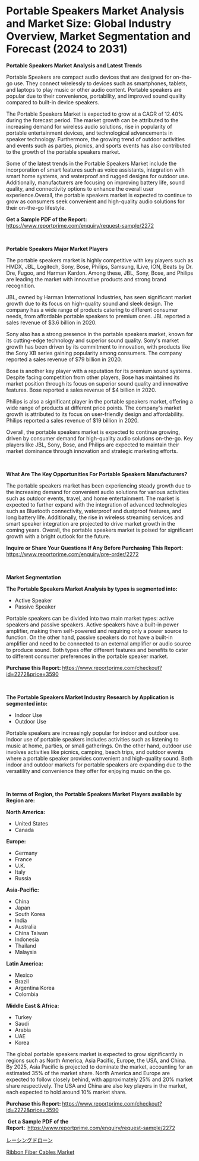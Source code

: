 <p><h1>Portable Speakers Market Analysis and Market Size: Global Industry Overview, Market Segmentation and Forecast (2024 to 2031)</h1></p><p><strong>Portable Speakers Market Analysis and Latest Trends</strong></p>
<p><p>Portable Speakers are compact audio devices that are designed for on-the-go use. They connect wirelessly to devices such as smartphones, tablets, and laptops to play music or other audio content. Portable speakers are popular due to their convenience, portability, and improved sound quality compared to built-in device speakers.</p><p>The Portable Speakers Market is expected to grow at a CAGR of 12.40% during the forecast period. The market growth can be attributed to the increasing demand for wireless audio solutions, rise in popularity of portable entertainment devices, and technological advancements in speaker technology. Furthermore, the growing trend of outdoor activities and events such as parties, picnics, and sports events has also contributed to the growth of the portable speakers market.</p><p>Some of the latest trends in the Portable Speakers Market include the incorporation of smart features such as voice assistants, integration with smart home systems, and waterproof and rugged designs for outdoor use. Additionally, manufacturers are focusing on improving battery life, sound quality, and connectivity options to enhance the overall user experience.Overall, the portable speakers market is expected to continue to grow as consumers seek convenient and high-quality audio solutions for their on-the-go lifestyle.</p></p>
<p><strong>Get a Sample PDF of the Report:&nbsp;</strong> <a href="https://www.reportprime.com/enquiry/request-sample/2272">https://www.reportprime.com/enquiry/request-sample/2272</a></p>
<p>&nbsp;</p>
<p><strong>Portable Speakers Major Market Players</strong></p>
<p><p>The portable speakers market is highly competitive with key players such as HMDX, JBL, Logitech, Sony, Bose, Philips, Samsung, ILive, ION, Beats by Dr. Dre, Fugoo, and Harman Kardon. Among these, JBL, Sony, Bose, and Philips are leading the market with innovative products and strong brand recognition.</p><p>JBL, owned by Harman International Industries, has seen significant market growth due to its focus on high-quality sound and sleek design. The company has a wide range of products catering to different consumer needs, from affordable portable speakers to premium ones. JBL reported a sales revenue of $3.6 billion in 2020.</p><p>Sony also has a strong presence in the portable speakers market, known for its cutting-edge technology and superior sound quality. Sony's market growth has been driven by its commitment to innovation, with products like the Sony XB series gaining popularity among consumers. The company reported a sales revenue of $79 billion in 2020.</p><p>Bose is another key player with a reputation for its premium sound systems. Despite facing competition from other players, Bose has maintained its market position through its focus on superior sound quality and innovative features. Bose reported a sales revenue of $4 billion in 2020.</p><p>Philips is also a significant player in the portable speakers market, offering a wide range of products at different price points. The company's market growth is attributed to its focus on user-friendly design and affordability. Philips reported a sales revenue of $19 billion in 2020.</p><p>Overall, the portable speakers market is expected to continue growing, driven by consumer demand for high-quality audio solutions on-the-go. Key players like JBL, Sony, Bose, and Philips are expected to maintain their market dominance through innovation and strategic marketing efforts.</p></p>
<p>&nbsp;</p>
<p><strong>What Are The Key Opportunities For Portable Speakers Manufacturers?</strong></p>
<p><p>The portable speakers market has been experiencing steady growth due to the increasing demand for convenient audio solutions for various activities such as outdoor events, travel, and home entertainment. The market is expected to further expand with the integration of advanced technologies such as Bluetooth connectivity, waterproof and dustproof features, and long battery life. Additionally, the rise in wireless streaming services and smart speaker integration are projected to drive market growth in the coming years. Overall, the portable speakers market is poised for significant growth with a bright outlook for the future.</p></p>
<p><strong>Inquire or Share Your Questions If Any Before Purchasing This Report:</strong> <a href="https://www.reportprime.com/enquiry/pre-order/2272">https://www.reportprime.com/enquiry/pre-order/2272</a></p>
<p>&nbsp;</p>
<p><strong>Market Segmentation</strong></p>
<p><strong>The Portable Speakers Market Analysis by types is segmented into:</strong></p>
<p><ul><li>Active Speaker</li><li>Passive Speaker</li></ul></p>
<p><p>Portable speakers can be divided into two main market types: active speakers and passive speakers. Active speakers have a built-in power amplifier, making them self-powered and requiring only a power source to function. On the other hand, passive speakers do not have a built-in amplifier and need to be connected to an external amplifier or audio source to produce sound. Both types offer different features and benefits to cater to different consumer preferences in the portable speaker market.</p></p>
<p><strong>Purchase this Report:&nbsp;</strong><a href="https://www.reportprime.com/checkout?id=2272&price=3590">https://www.reportprime.com/checkout?id=2272&price=3590</a></p>
<p>&nbsp;</p>
<p><strong>The Portable Speakers Market Industry Research by Application is segmented into:</strong></p>
<p><ul><li>Indoor Use</li><li>Outdoor Use</li></ul></p>
<p><p>Portable speakers are increasingly popular for indoor and outdoor use. Indoor use of portable speakers includes activities such as listening to music at home, parties, or small gatherings. On the other hand, outdoor use involves activities like picnics, camping, beach trips, and outdoor events where a portable speaker provides convenient and high-quality sound. Both indoor and outdoor markets for portable speakers are expanding due to the versatility and convenience they offer for enjoying music on the go.</p></p>
<p>&nbsp;</p>
<p><strong>In terms of Region, the Portable Speakers Market Players available by Region are:</strong></p>
<p>
    <p> <strong> North America: </strong>
        <ul>
            <li>United States</li>
            <li>Canada</li>
        </ul>
        </p> 
    <p> <strong> Europe: </strong>
        <ul>
            <li>Germany</li>
            <li>France</li>
            <li>U.K.</li>
            <li>Italy</li>
            <li>Russia</li>
        </ul>
        </p> 
    <p> <strong> Asia-Pacific: </strong>
        <ul>
            <li>China</li>
            <li>Japan</li>
            <li>South Korea</li>
            <li>India</li>
            <li>Australia</li>
            <li>China Taiwan</li>
            <li>Indonesia</li>
            <li>Thailand</li>
            <li>Malaysia</li>
        </ul>
        </p> 
    <p> <strong> Latin America: </strong>
        <ul>
            <li>Mexico</li>
            <li>Brazil</li>
            <li>Argentina Korea</li>
            <li>Colombia</li>
        </ul>
        </p> 
    <p> <strong> Middle East & Africa: </strong>
        <ul>
            <li>Turkey</li>
            <li>Saudi</li>
            <li>Arabia</li>
            <li>UAE</li>
            <li>Korea</li>
        </ul>
    </p>
    </p>
<p><p>The global portable speakers market is expected to grow significantly in regions such as North America, Asia Pacific, Europe, the USA, and China. By 2025, Asia Pacific is projected to dominate the market, accounting for an estimated 35% of the market share. North America and Europe are expected to follow closely behind, with approximately 25% and 20% market share respectively. The USA and China are also key players in the market, each expected to hold around 10% market share.</p></p>
<p><strong>Purchase this Report: </strong><a href="https://www.reportprime.com/checkout?id=2272&price=3590">https://www.reportprime.com/checkout?id=2272&price=3590</a></p>
<p>&nbsp;<strong>Get a Sample PDF of the Report:&nbsp;&nbsp;</strong><a href="https://www.reportprime.com/enquiry/request-sample/2272">https://www.reportprime.com/enquiry/request-sample/2272</a></p>
<p><strong></strong></p>
<p><p><a href="https://github.com/oqoeusbvpadwjs08/Market-Research-Report-List-1/blob/main/852242711312.md">レーシングドローン</a></p><p><a href="https://github.com/RichRobinson5/Market-Research-Report-List-4/blob/main/ribbon-fiber-cables-market.md">Ribbon Fiber Cables Market</a></p></p>